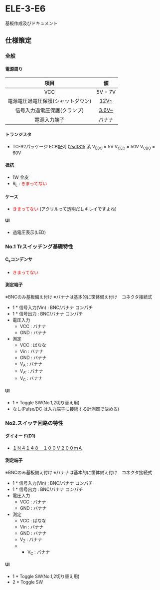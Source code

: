# ELE-3-E6
基板作成及びドキュメント

## 仕様策定
### 全般
#### 電源周り
|項目|値|
|:---:|:---:|
|VCC|5V + 7V|
|電源電圧過電圧保護(シャットダウン)|[12V~](https://akizukidenshi.com/catalog/g/gI-07497/)|
|信号入力過電圧保護(クランプ)|[3.6V~](https://akizukidenshi.com/catalog/g/gI-08709/)| 
|電源入力端子|バナナ|

#### トランジスタ

- TO-92パッケージ ECB配列 ([2sc1815](https://akizukidenshi.com/catalog/g/gI-11344/) 系 V<sub>EBO</sub> = 5V V<sub>CEO</sub> = 50V V<sub>CBO</sub> = 60V

#### 抵抗

- 1W 金皮
- R<sub>L</sub> : <span style="color: red; ">きまってない</span>

#### ケース

- <span style="color: red; ">きまってない</span> (アクリルって透明だしキレイですよね)

####  UI

- 過電圧表示(LED)

### No.1 Trスイッチング基礎特性

#### C<sub>s</sub>コンデンサ

- <span style="color: red; ">きまってない</span> 

#### 測定端子
※BNCのみ基板備え付け
※バナナは基本的に筐体備え付け　コネクタ接続式
- 1 * 信号入力(Vin) : BNC/バナナ コンパチ
- 1 * 信号出力 : BNC/バナナ コンパチ
- 電圧入力
  - VCC : バナナ
  - GND : バナナ
- 測定
  - VCC : ばなな
  - Vin : バナナ
  - GND : バナナ
  - V<sub>A</sub> : バナナ
  - V<sub>A'</sub> : バナナ
  - V<sub>C</sub> : バナナ

#### UI

- 1 * Toggle SW(No.1,2切り替え用)
- なし(Pulse/DC は入力端子に接続する計測器で決める)

### No2.スイッチ回路の特性

#### ダイオード(D1)

- [１Ｎ４１４８　１００Ｖ２００ｍＡ](https://akizukidenshi.com/catalog/g/gI-00941/)

#### 測定端子
※BNCのみ基板備え付け
※バナナは基本的に筐体備え付け　コネクタ接続式
- 1 * 信号入力(Vin) : BNC/バナナ コンパチ
- 1 * 信号出力 : BNC/バナナ コンパチ
- 電圧入力
  - VCC : バナナ
  - GND : バナナ
- 測定
  - VCC : ばなな
  - Vin : バナナ
  - GND : バナナ
  - V<sub>Z</sub> : バナナ
  - - V<sub>C</sub> : バナナ

#### UI

- 1 * Toggle SW(No.1,2切り替え用)
- 2 * Toggle SW

